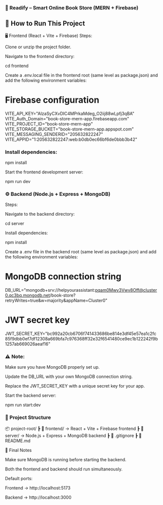 ### 🚀 Readify – Smart Online Book Store (MERN + Firebase)

## 🚀 How to Run This Project
🖥️ Frontend (React + Vite + Firebase)
Steps:

Clone or unzip the project folder.

Navigate to the frontend directory:

cd frontend


Create a .env.local file in the frontend root (same level as package.json) and add the following environment variables:

# Firebase configuration
VITE_API_KEY="AIzaSyCXvDIC4MPrkaMdeg_O2iij88wLpfj3qBA"
VITE_Auth_Domain="book-store-mern-app.firebaseapp.com"
VITE_PROJECT_ID="book-store-mern-app"
VITE_STORAGE_BUCKET="book-store-mern-app.appspot.com"
VITE_MESSAGING_SENDERID="205632822247"
VITE_APPID="1:205632822247:web:b0db0ec66bf6de0bbb3b42"


### Install dependencies:

npm install


Start the frontend development server:

npm run dev

### ⚙️ Backend (Node.js + Express + MongoDB)
Steps:

Navigate to the backend directory:

cd server


Install dependencies:

npm install


Create a .env file in the backend root (same level as package.json) and add the following environment variables:

# MongoDB connection string
DB_URL="mongodb+srv://helpyourassistant:pqam0Mwv3Vwv8Off@cluster0.qc3bq.mongodb.net/book-store?retryWrites=true&w=majority&appName=Cluster0"

# JWT secret key
JWT_SECRET_KEY="bc992a20cb6706f741433686be814e3df45e57ea1c2fc85f9dbb0ef7df12308a669bfa7c976368ff32e32f6541480ce9ec1b122242f9b1257ab669026aeaf16"


### ⚠️ Note:

Make sure you have MongoDB properly set up.

Update the DB_URL with your own MongoDB connection string.

Replace the JWT_SECRET_KEY with a unique secret key for your app.

Start the backend server:

npm run start:dev

### 🧩 Project Structure
📦 project-root/
 ┣ 📂 frontend/      → React + Vite + Firebase frontend
 ┣ 📂 server/       → Node.js + Express + MongoDB backend
 ┣ 📄 .gitignore
 ┣ 📄 README.md

🏁 Final Notes

Make sure MongoDB is running before starting the backend.

Both the frontend and backend should run simultaneously.

Default ports:

Frontend → http://localhost:5173

Backend → http://localhost:3000
